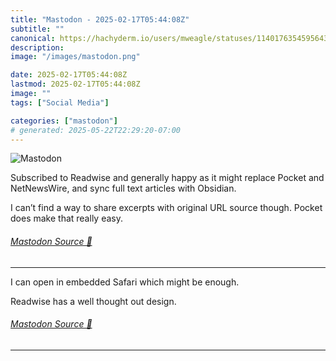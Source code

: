 ```yaml
---
title: "Mastodon - 2025-02-17T05:44:08Z"
subtitle: ""
canonical: https://hachyderm.io/users/mweagle/statuses/114017635459564349
description:
image: "/images/mastodon.png"

date: 2025-02-17T05:44:08Z
lastmod: 2025-02-17T05:44:08Z
image: ""
tags: ["Social Media"]

categories: ["mastodon"]
# generated: 2025-05-22T22:29:20-07:00
---
```

![Mastodon](/images/mastodon.png)

<p>Subscribed to Readwise and generally happy as it might replace Pocket and NetNewsWire, and sync full text articles with Obsidian. </p><p>I can’t find a way to share excerpts with original URL source though. Pocket does make that really easy.</p>


###### [Mastodon Source 🐘](https://hachyderm.io/@mweagle/114017635459564349)

___

<p>I can open in embedded Safari which might be enough. </p><p>Readwise has a well thought out design.</p>


###### [Mastodon Source 🐘](https://hachyderm.io/@mweagle/114017650435338732)

___

